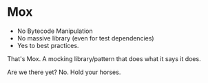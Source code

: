 # Mox
- No Bytecode Manipulation
- No massive library (even for test dependencies)
- Yes to best practices.

That's Mox. A mocking library/pattern that does what it says it does.

Are we there yet? No. Hold your horses.
